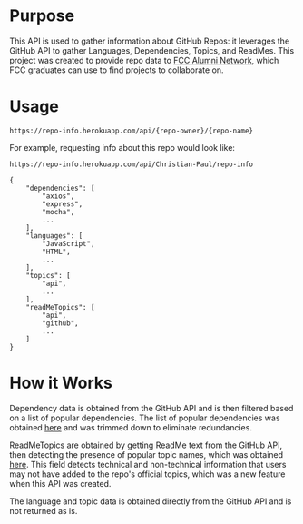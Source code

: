# Purpose
This API is used to gather information about GitHub Repos: it leverages the GitHub API to gather Languages, Dependencies, Topics, and ReadMes. This project was created to provide repo data to [FCC Alumni Network](https://github.com/FCC-Alumni/alumni-network), which FCC graduates can use to find projects to collaborate on.

# Usage
`https://repo-info.herokuapp.com/api/{repo-owner}/{repo-name}`

For example, requesting info about this repo would look like:

`https://repo-info.herokuapp.com/api/Christian-Paul/repo-info`

```
{
	"dependencies": [
		"axios",
		"express",
		"mocha",
		...
	],
	"languages": [
		"JavaScript",
		"HTML",
		...
	],
	"topics": [
		"api",
		...
	],
	"readMeTopics": [
		"api",
		"github",
		...
	]
}
```

# How it Works
Dependency data is obtained from the GitHub API and is then filtered based on a list of popular dependencies. The list of popular dependencies was obtained [here](https://gist.github.com/anvaka/8e8fa57c7ee1350e3491#top-1000-most-depended-upon-packages) and was trimmed down to eliminate redundancies.

ReadMeTopics are obtained by getting ReadMe text from the GitHub API, then detecting the presence of popular topic names, which was obtained [here](http://www.gitlogs.com/awesome-topics). This field detects technical and non-technical information that users may not have added to the repo's official topics, which was a new feature when this API was created.

The language and topic data is obtained directly from the GitHub API and is not returned as is.